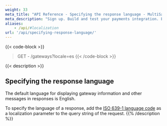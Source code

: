 ```yaml
---
weight: 33
meta_title: "API Reference - Specifying the response language - MultiSafepay Docs"
meta_description: "Sign up. Build and test your payments integration. Explore our products and services. Use our API Reference, SDKs, and wrappers. Get support."
aliases:
    - /api/#localization
url: '/api/specifying-response-language/'
---
```


{{< code-block >}}
> GET - /gateways?locale=es
{{< /code-block >}}

{{< description >}}
## Specifying the response language

The default language for displaying gateway information and other messages in responses is English.

To specify the language of a response, add the [ISO 639-1 language code](https://www.iso.org/iso-639-language-codes.html) as a localization parameter to the query string of the request. 
{{% /description %}}